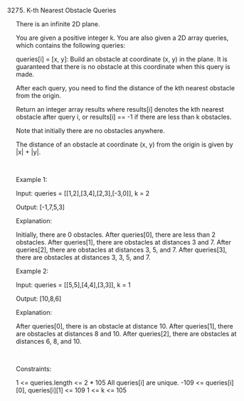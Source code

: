 3275. K-th Nearest Obstacle Queries

There is an infinite 2D plane.

You are given a positive integer k. You are also given a 2D array queries, which contains the following queries:

queries[i] = [x, y]: Build an obstacle at coordinate (x, y) in the plane. It is guaranteed that there is no obstacle at this coordinate when this query is made.

After each query, you need to find the distance of the kth nearest obstacle from the origin.

Return an integer array results where results[i] denotes the kth nearest obstacle after query i, or results[i] == -1 if there are less than k obstacles.

Note that initially there are no obstacles anywhere.

The distance of an obstacle at coordinate (x, y) from the origin is given by |x| + |y|.

 

Example 1:

Input: queries = [[1,2],[3,4],[2,3],[-3,0]], k = 2

Output: [-1,7,5,3]

Explanation:

Initially, there are 0 obstacles.
After queries[0], there are less than 2 obstacles.
After queries[1], there are obstacles at distances 3 and 7.
After queries[2], there are obstacles at distances 3, 5, and 7.
After queries[3], there are obstacles at distances 3, 3, 5, and 7.

Example 2:

Input: queries = [[5,5],[4,4],[3,3]], k = 1

Output: [10,8,6]

Explanation:

After queries[0], there is an obstacle at distance 10.
After queries[1], there are obstacles at distances 8 and 10.
After queries[2], there are obstacles at distances 6, 8, and 10.

 

Constraints:

1 <= queries.length <= 2 * 105
All queries[i] are unique.
-109 <= queries[i][0], queries[i][1] <= 109
1 <= k <= 105